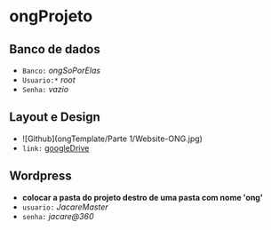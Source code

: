 # ongProjeto

## **Banco de dados**
* `Banco:`  _ongSoPorElas_
* `Usuario:*` _root_
* `Senha:` _vazio_

## **Layout e Design**
* ![Github](ongTemplate/Parte 1/Website-ONG.jpg)
* `link:` [googleDrive](https://drive.google.com/drive/folders/1Ga9hyalTXIsaSE77c_RkpIztRBx0u3-N)

## **Wordpress**
* **colocar a pasta do projeto destro de uma pasta com nome 'ong'**
* `usuario:` _JacareMaster_
* `senha:` _jacare@360_